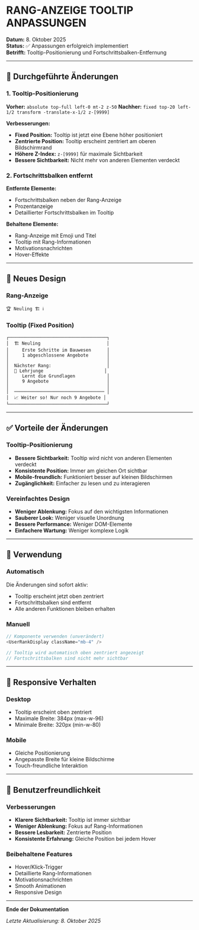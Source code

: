 # RANG-ANZEIGE TOOLTIP ANPASSUNGEN

**Datum:** 8. Oktober 2025  
**Status:** ✅ Anpassungen erfolgreich implementiert  
**Betrifft:** Tooltip-Positionierung und Fortschrittsbalken-Entfernung

---

## 🔧 Durchgeführte Änderungen

### 1. Tooltip-Positionierung
**Vorher:** `absolute top-full left-0 mt-2 z-50`
**Nachher:** `fixed top-20 left-1/2 transform -translate-x-1/2 z-[9999]`

**Verbesserungen:**
- **Fixed Position:** Tooltip ist jetzt eine Ebene höher positioniert
- **Zentrierte Position:** Tooltip erscheint zentriert am oberen Bildschirmrand
- **Höhere Z-Index:** `z-[9999]` für maximale Sichtbarkeit
- **Bessere Sichtbarkeit:** Nicht mehr von anderen Elementen verdeckt

### 2. Fortschrittsbalken entfernt
**Entfernte Elemente:**
- Fortschrittsbalken neben der Rang-Anzeige
- Prozentanzeige
- Detaillierter Fortschrittsbalken im Tooltip

**Behaltene Elemente:**
- Rang-Anzeige mit Emoji und Titel
- Tooltip mit Rang-Informationen
- Motivationsnachrichten
- Hover-Effekte

---

## 🎨 Neues Design

### Rang-Anzeige
```
🏆 Neuling 🏗️ ℹ️
```

### Tooltip (Fixed Position)
```
┌─────────────────────────────────────┐
│  🏗️ Neuling                         │
│     Erste Schritte im Bauwesen      │
│     1 abgeschlossene Angebote       │
│                                     │
│  Nächster Rang:                     │
│  🔨 Lehrjunge                       │
│     Lernt die Grundlagen            │
│     9 Angebote                      │
│                                     │
│  ────────────────────────────────── │
│  📈 Weiter so! Nur noch 9 Angebote │
└─────────────────────────────────────┘
```

---

## ✅ Vorteile der Änderungen

### Tooltip-Positionierung
- **Bessere Sichtbarkeit:** Tooltip wird nicht von anderen Elementen verdeckt
- **Konsistente Position:** Immer am gleichen Ort sichtbar
- **Mobile-freundlich:** Funktioniert besser auf kleinen Bildschirmen
- **Zugänglichkeit:** Einfacher zu lesen und zu interagieren

### Vereinfachtes Design
- **Weniger Ablenkung:** Fokus auf den wichtigsten Informationen
- **Sauberer Look:** Weniger visuelle Unordnung
- **Bessere Performance:** Weniger DOM-Elemente
- **Einfachere Wartung:** Weniger komplexe Logik

---

## 🔄 Verwendung

### Automatisch
Die Änderungen sind sofort aktiv:
- Tooltip erscheint jetzt oben zentriert
- Fortschrittsbalken sind entfernt
- Alle anderen Funktionen bleiben erhalten

### Manuell
```typescript
// Komponente verwenden (unverändert)
<UserRankDisplay className="mb-4" />

// Tooltip wird automatisch oben zentriert angezeigt
// Fortschrittsbalken sind nicht mehr sichtbar
```

---

## 📱 Responsive Verhalten

### Desktop
- Tooltip erscheint oben zentriert
- Maximale Breite: 384px (max-w-96)
- Minimale Breite: 320px (min-w-80)

### Mobile
- Gleiche Positionierung
- Angepasste Breite für kleine Bildschirme
- Touch-freundliche Interaktion

---

## 🎯 Benutzerfreundlichkeit

### Verbesserungen
- **Klarere Sichtbarkeit:** Tooltip ist immer sichtbar
- **Weniger Ablenkung:** Fokus auf Rang-Informationen
- **Bessere Lesbarkeit:** Zentrierte Position
- **Konsistente Erfahrung:** Gleiche Position bei jedem Hover

### Beibehaltene Features
- Hover/Klick-Trigger
- Detaillierte Rang-Informationen
- Motivationsnachrichten
- Smooth Animationen
- Responsive Design

---

**Ende der Dokumentation**

*Letzte Aktualisierung: 8. Oktober 2025*
